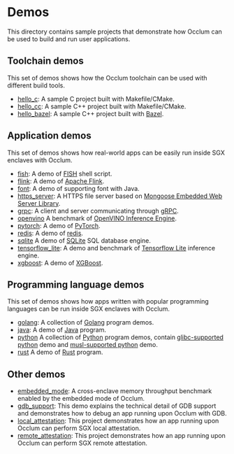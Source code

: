 # Demos

This directory contains sample projects that demonstrate how Occlum can be used to build and run user applications.

## Toolchain demos

This set of demos shows how the Occlum toolchain can be used with different build tools.

* [hello_c](hello_c/): A sample C project built with Makefile/CMake.
* [hello_cc](hello_cc/): A sample C++ project built with Makefile/CMake.
* [hello_bazel](hello_bazel/): A sample C++ project built with [Bazel](https://bazel.build).

## Application demos

This set of demos shows how real-world apps can be easily run inside SGX enclaves with Occlum.

* [fish](fish/): A demo of [FISH](https://fishshell.com) shell script.
* [flink](flink/): A demo of [Apache Flink](https://flink.apache.org).
* [font](font/font_support_for_java): A demo of supporting font with Java.
* [https_server](https_server/): A HTTPS file server based on [Mongoose Embedded Web Server Library](https://github.com/cesanta/mongoose).
* [grpc](grpc/): A client and server communicating through [gRPC](https://grpc.io).
* [openvino](openvino/) A benchmark of [OpenVINO Inference Engine](https://docs.openvinotoolkit.org/2019_R3/_docs_IE_DG_inference_engine_intro.html).
* [pytorch](pytorch/): A demo of [PyTorch](https://pytorch.org/).
* [redis](redis/): A demo of [redis](https://redis.io).
* [sqlite](sqlite/) A demo of [SQLite](https://www.sqlite.org) SQL database engine.
* [tensorflow_lite](tensorflow_lite/): A demo and benchmark of [Tensorflow Lite](https://www.tensorflow.org/lite) inference engine.
* [xgboost](xgboost/): A demo of [XGBoost](https://xgboost.readthedocs.io/en/latest).

## Programming language demos

This set of demos shows how apps written with popular programming languages can be run inside SGX enclaves with Occlum.

* [golang](golang/): A collection of [Golang](https://golang.org) program demos.
* [java](java/): A demo of [Java](https://openjdk.java.net) program.
* [python](python/) A collection of [Python](https://www.python.org) program demos, contain [glibc-supported python](python/python_glibc) demo and [musl-supported python](python/python_musl) demo.
* [rust](rust/) A demo of [Rust](https://www.rust-lang.org) program.

## Other demos

* [embedded_mode](embedded_mode/): A cross-enclave memory throughput benchmark enabled by the embedded mode of Occlum.
* [gdb_support](gdb_support/): This demo explains the technical detail of GDB support and demonstrates how to debug an app running upon Occlum with GDB.
* [local_attestation](local_attestation/): This project demonstrates how an app running upon Occlum can perform SGX local attestation.
* [remote_attestation](remote_attestation/): This project demonstrates how an app running upon Occlum can perform SGX remote attestation.
